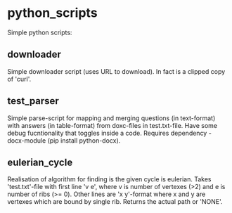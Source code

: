# python_scripts

Simple python scripts:

## downloader
Simple downloader script (uses URL to download). In fact is a clipped copy of 'curl'.

## test_parser
Simple parse-script for mapping and merging questions (in text-format) with answers (in table-format) from doxc-files in test.txt-file. Have some debug fucntionality that toggles inside a code.
Requires dependency - docx-module (pip install python-docx).

## eulerian_cycle
Realisation of algorithm for finding is the given cycle is eulerian. Takes 'test.txt'-file with first line 'v e', where v is number of vertexes (>2) and e is number of ribs (>= 0). Other lines are 'x y'-format where x and y are vertexes which are bound by single rib. Returns the actual path or 'NONE'.
